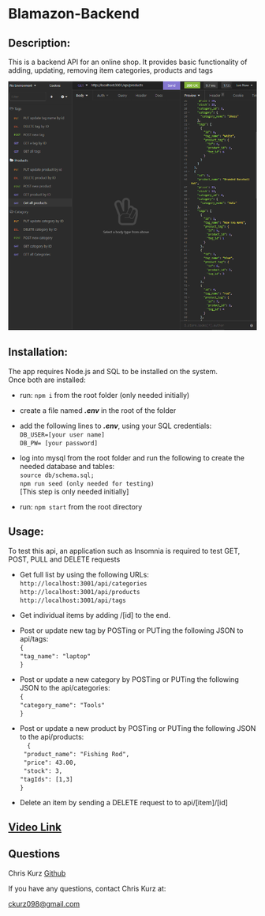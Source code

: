 # Blamazon-Backend

## Description:  
This is a backend API for an online shop. It provides basic functionality of adding, updating, removing item categories, products and tags   

![](screenshot.png)
## Installation:
The app requires Node.js and SQL to be installed on the system.  
Once both are installed:  
- run: ```npm i``` from the root folder (only needed initially) 
-  create a file named __*.env*__ in the root of the folder
-  add the following lines to __*.env*__, using your SQL credentials:  
       ```DB_USER=[your user name] ```  
       ```DB_PW= [your password] ``` 
- log into mysql from the root folder and run the following to create the needed database and tables:     
   ```source db/schema.sql;```   
   ```npm run seed (only needed for testing)```   
    [This step is only needed initially]

- run: ```npm start``` from the root directory
## Usage: 
To test this api, an application such as Insomnia is required to test GET, POST, PULL and DELETE requests  

- Get full list by using the following URLs:    
```http://localhost:3001/api/categories```   
```http://localhost:3001/api/products```   
```http://localhost:3001/api/tags```   
- Get individual items by adding /[id] to the end.  

- Post or update new tag by POSTing or PUTing the following JSON to api/tags:   
```{```   
	```"tag_name": "laptop"```   
```}```   
- Post or update a new category by POSTing or PUTing the following JSON to the api/categories:   
```{```  
	```"category_name": "Tools"```  
```}```   

- Post or update a new product by POSTing or PUTing the following JSON to the api/products:   
```  {```  
     ``` "product_name": "Fishing Rod",```  
     ``` "price": 43.00,```  
     ``` "stock": 3,```  
      ```"tagIds": [1,3]```   
    ```}```  
- Delete an item by sending a DELETE request to to api/[item]/[id]  

## [Video Link](https://watch.screencastify.com/v/EJeOkFmNDFCICjvUTJdK)

## Questions
Chris Kurz              [Github](https://github.com/chriskurz098)

If you have any questions, contact Chris Kurz at:

[ckurz098@gmail.com](mailto:ckurz098@gmail.com)


